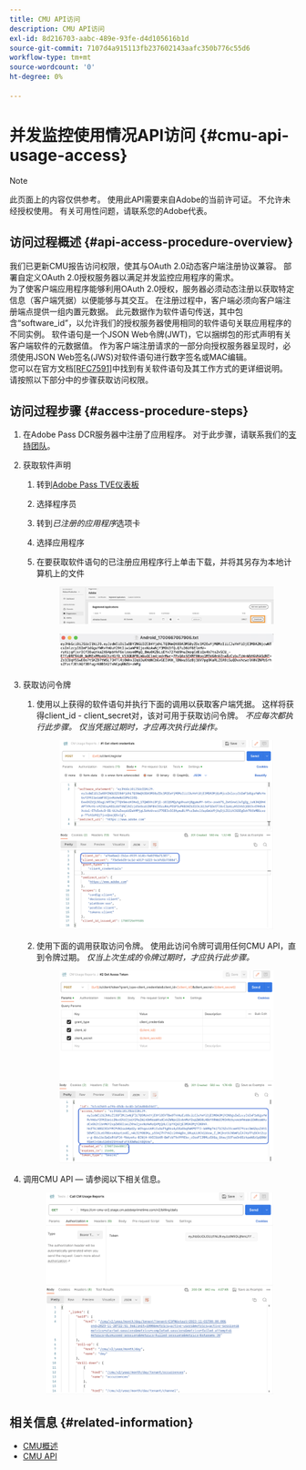```yaml
---
title: CMU API访问
description: CMU API访问
exl-id: 8d216703-aabc-489e-93fe-d4d105616b1d
source-git-commit: 7107d4a915113fb237602143aafc350b776c55d6
workflow-type: tm+mt
source-wordcount: '0'
ht-degree: 0%

---
```


# 并发监控使用情况API访问 {#cmu-api-usage-access}

>[!NOTE]
>
>此页面上的内容仅供参考。 使用此API需要来自Adobe的当前许可证。 不允许未经授权使用。 有关可用性问题，请联系您的Adobe代表。

## 访问过程概述 {#api-access-procedure-overview}

我们已更新CMU报告访问权限，使其与OAuth 2.0动态客户端注册协议兼容。 部署自定义OAuth 2.0授权服务器以满足并发监控应用程序的需求。 \
为了使客户端应用程序能够利用OAuth 2.0授权，服务器必须动态注册以获取特定信息（客户端凭据）以便能够与其交互。 在注册过程中，客户端必须向客户端注册端点提供一组内置元数据。
此元数据作为软件语句传送，其中包含“software_id”，以允许我们的授权服务器使用相同的软件语句关联应用程序的不同实例。
软件语句是一个JSON Web令牌(JWT)，它以捆绑包的形式声明有关客户端软件的元数据值。 作为客户端注册请求的一部分向授权服务器呈现时，必须使用JSON Web签名(JWS)对软件语句进行数字签名或MAC编辑。 \
您可以在官方文档<a href="https://datatracker.ietf.org/doc/html/rfc7591" target="_blank">[RFC7591]</a>中找到有关软件语句及其工作方式的更详细说明。
请按照以下部分中的步骤获取访问权限。

## 访问过程步骤 {#access-procedure-steps}

1. 在Adobe Pass DCR服务器中注册了应用程序。 对于此步骤，请联系我们的[支持团队](mailto:tve-support@adobe.com)。

2. 获取软件声明
   1. 转到[Adobe Pass TVE仪表板](https://experience.adobe.com/#/pass/authentication)
   2. 选择程序员
   3. 转到&#x200B;*已注册的应用程序*&#x200B;选项卡
   4. 选择应用程序
   5. 在要获取软件语句的已注册应用程序行上单击下载，并将其另存为本地计算机上的文件
      <figure>
          <img src="assets/programmer-download-software-statement-button.png"
               alt="下载软件声明">
      </figure>

      <figure>
          <img src="assets/software_statement_2.png"
               alt="软件语句示例">
      </figure>

3. 获取访问令牌
   1. 使用以上获得的软件语句并执行下面的调用以获取客户端凭据。 这样将获得client_id - client_secret对，该对可用于获取访问令牌。
      *不应每次都执行此步骤。 仅当凭据过期时，才应再次执行此操作。*
      <figure>
          <img src="assets/dcr_request_1_get_client_credentials.png"
               alt="获取客户端凭据">
       </figure>

   2. 使用下面的调用获取访问令牌。 使用此访问令牌可调用任何CMU API，直到令牌过期。
      *仅当上次生成的令牌过期时，才应执行此步骤。*
      <figure>
          <img src="assets/dcr_get_access_token_call.png"
               alt="获取访问令牌">
       </figure>

4. 调用CMU API — 请参阅以下相关信息。
   <figure>
          <img src="assets/call_cmu_reports_sample.png"
               alt="调用CMU API">
       </figure>

## 相关信息 {#related-information}

* [CMU概述](/help/concurrency-monitoring/cm-usage-reports.md)
* [CMU API](/help/concurrency-monitoring/cmu-api.md)
